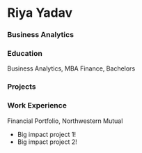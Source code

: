 # Riya Yadav 

### Business Analytics 

### Education 
Business Analytics, MBA 
Finance, Bachelors 

### Projects

### Work Experience 
Financial Portfolio, Northwestern Mutual 
- Big impact project 1! 
- Big impact project 2! 
